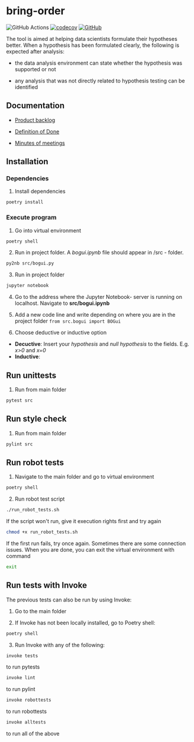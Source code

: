 # bring-order
![GitHub Actions](https://github.com/Order-Team/bring-order/workflows/CI/badge.svg)
[![codecov](https://codecov.io/gh/Order-team/bring-order/branch/main/graph/badge.svg?token=e8bdd46f-46b0-410c-820b-84ffca9ca53c)](https://codecov.io/gh/Order-team/bring-order)
[![GitHub](https://img.shields.io/github/license/Order-Team/bring-order)](LICENSE.md)

The tool is aimed at helping data scientists formulate their hypotheses better. When a hypothesis has been formulated clearly, the following is expected after analysis:

- the data analysis environment can state whether the hypothesis was supported or not

- any analysis that was not directly related to hypothesis testing can be identified


## Documentation
* [Product backlog](https://docs.google.com/spreadsheets/d/1xqybqVAUIn4vhW-fBfhInQun7nY-uYH79M6l8oCiAzg/edit#gid=0)

* [Definition of Done](https://github.com/Order-Team/bring-order/blob/main/documentation/DoD.md)

* [Minutes of meetings](https://drive.google.com/drive/folders/1kwXCKbx7egHf8qYDIb4fRffNnad6Qd1t)

## Installation

### Dependencies 

1. Install dependencies

```bash
poetry install
```

### Execute program

1. Go into virtual environment

```bash
poetry shell
```

2. Run in project folder. A *bogui.ipynb* file should appear in /src - folder.

```bash
py2nb src/bogui.py
```

3. Run in project folder

```bash
jupyter notebook
```

4. Go to the address where the Jupyter Notebook- server is running on localhost. Navigate to **src/bogui.ipynb**


5. Add a new code line and write depending on where you are in the project folder ``` from src.bogui import BOGui ```

6. Choose deductive or inductive option

- **Decuctive**:  Insert your *hypothesis* and *null hypothesis* to the fields. E.g. *x>0* and *x=0*
- **Inductive**: 



## Run unittests

1. Run from main folder

```bash
pytest src
```

## Run style check

1. Run from main folder

```bash
pylint src
```

## Run robot tests

1. Navigate to the main folder and go to virtual environment

```bash
poetry shell
```

2. Run robot test script

```bash
./run_robot_tests.sh
```

If the script won't run, give it execution rights first and try again
```bash
chmod +x run_robot_tests.sh
```

If the first run fails, try once again. Sometimes there are some connection issues.
When you are done, you can exit the virtual environment with command

```bash
exit
```

## Run tests with Invoke

The previous tests can also be run by using Invoke:

1. Go to the main folder

2. If Invoke has not been locally installed, go to Poetry shell:
```bash
poetry shell
```

3. Run Invoke with any of the following:
```bash
invoke tests
```
to run pytests
```bash
invoke lint
```
to run pylint
```bash
invoke robottests
```
to run robottests
```bash
invoke alltests
```
to run all of the above
